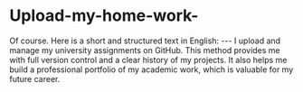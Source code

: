 # Upload-my-home-work-
Of course. Here is a short and structured text in English:  ---  I upload and manage my university assignments on GitHub. This method provides me with full version control and a clear history of my projects. It also helps me build a professional portfolio of my academic work, which is valuable for my future career.
